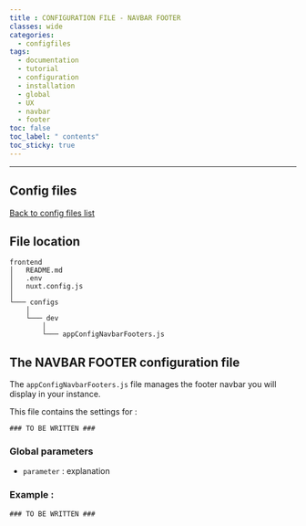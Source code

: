 ```yaml
---
title : CONFIGURATION FILE - NAVBAR FOOTER
classes: wide
categories:
  - configfiles
tags:
  - documentation
  - tutorial
  - configuration
  - installation
  - global
  - UX
  - navbar
  - footer
toc: false
toc_label: " contents"
toc_sticky: true
---
```


--------

## Config files

[Back to config files list]({{site.baseurl}}/configuration/config-configs)

## File location

```shell
frontend
│   README.md
│   .env
│   nuxt.config.js
│
└─── configs
    │
    └─── dev
        │
        └─── appConfigNavbarFooters.js

```

## The NAVBAR FOOTER configuration file

The `appConfigNavbarFooters.js` file manages the footer navbar you will display in your instance.

This file contains the settings for :

```shell
### TO BE WRITTEN ###
```


### Global parameters

- `parameter` : explanation


### Example : 

```shell
### TO BE WRITTEN ###
```
